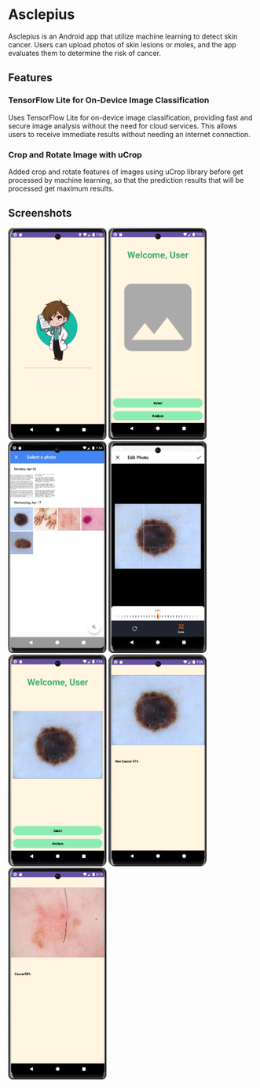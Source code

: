 # Asclepius
Asclepius is an Android app that utilize machine learning to detect skin cancer. Users can upload photos of skin lesions or moles, and the app evaluates them to determine the risk of cancer.
## Features
### TensorFlow Lite for On-Device Image Classification
Uses TensorFlow Lite for on-device image classification, providing fast and secure image analysis without the need for cloud services. This allows users to receive immediate results without needing an internet connection.
### Crop and Rotate Image with uCrop
Added crop and rotate features of images using uCrop library before get processed by machine learning, so that the prediction results that will be processed get maximum results.
## Screenshots
<p align="left">
  <img width="200" height="430" src="splash.png">
  <img width="200" height="430" src="main.png">
  <img width="200" height="430" src="gallery.png">
  <img width="200" height="430" src="ucrop.png">
  <img width="200" height="430" src="main-image.png">
  <img width="200" height="430" src="result-noncancer.png">
  <img width="200" height="430" src="result-cancer.png">
</p>
